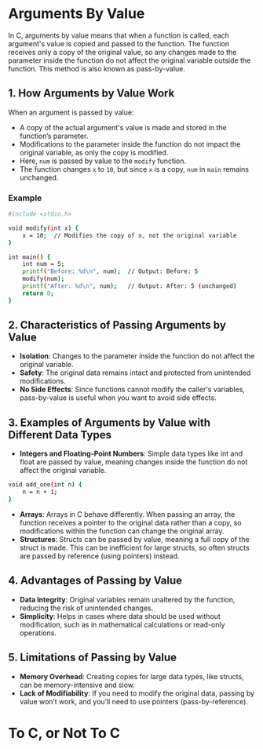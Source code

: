 # Arguments By Value

In C, arguments by value means that when a function is called, each argument's value is copied and passed to the function. The function receives only a copy of the original value, so any changes made to the parameter inside the function do not affect the original variable outside the function. This method is also known as pass-by-value.

## 1. How Arguments by Value Work

When an argument is passed by value:

- A copy of the actual argument's value is made and stored in the function’s parameter.
- Modifications to the parameter inside the function do not impact the original variable, as only the copy is modified.
- Here, `num` is passed by value to the `modify` function.
- The function changes `x` to `10`, but since `x` is a copy, `num` in `main` remains unchanged.

### Example
```bash
#include <stdio.h>

void modify(int x) {
    x = 10;  // Modifies the copy of x, not the original variable
}

int main() {
    int num = 5;
    printf("Before: %d\n", num);  // Output: Before: 5
    modify(num);
    printf("After: %d\n", num);   // Output: After: 5 (unchanged)
    return 0;
}
```

## 2. Characteristics of Passing Arguments by Value

- **Isolation**: Changes to the parameter inside the function do not affect the original variable.
- **Safety**: The original data remains intact and protected from unintended modifications.
- **No Side Effects**: Since functions cannot modify the caller's variables, pass-by-value is useful when you want to avoid side effects.

## 3. Examples of Arguments by Value with Different Data Types

- **Integers and Floating-Point Numbers**: Simple data types like int and float are passed by value, meaning changes inside the function do not affect the original variable.
```bash
void add_one(int n) {
    n = n + 1;
}
```
- **Arrays**: Arrays in C behave differently. When passing an array, the function receives a pointer to the original data rather than a copy, so modifications within the function can change the original array.
- **Structures**: Structs can be passed by value, meaning a full copy of the struct is made. This can be inefficient for large structs, so often structs are passed by reference (using pointers) instead.

## 4. Advantages of Passing by Value

- **Data Integrity**: Original variables remain unaltered by the function, reducing the risk of unintended changes.
- **Simplicity**: Helps in cases where data should be used without modification, such as in mathematical calculations or read-only operations.

## 5. Limitations of Passing by Value

- **Memory Overhead**: Creating copies for large data types, like structs, can be memory-intensive and slow.
- **Lack of Modifiability**: If you need to modify the original data, passing by value won’t work, and you’ll need to use pointers (pass-by-reference).

# To C, or Not To C
